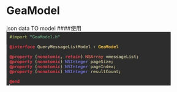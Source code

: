 GeaModel
========

json data TO model
####使用
![](http://github.com/chaoyuan899/GeaModel/raw/master/images/1.png)
